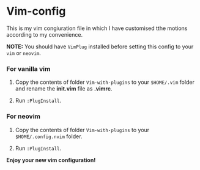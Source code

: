 # Vim-config
This is my vim congiuration file in which I have customised tthe motions according to my convenience.

**NOTE:** You should have `VimPlug` installed before setting this config to your `vim` or `neovim`.

### For vanilla vim
1. Copy the contents of folder `Vim-with-plugins` to your `$HOME/.vim` folder and rename the **init.vim** file as **.vimrc**.

2. Run `:PlugInstall`.

### For neovim
1. Copy the contents of folder `Vim-with-plugins` to your `$HOME/.config.nvim` folder.

2. Run `:PlugInstall`.

**Enjoy your new vim configuration!**
